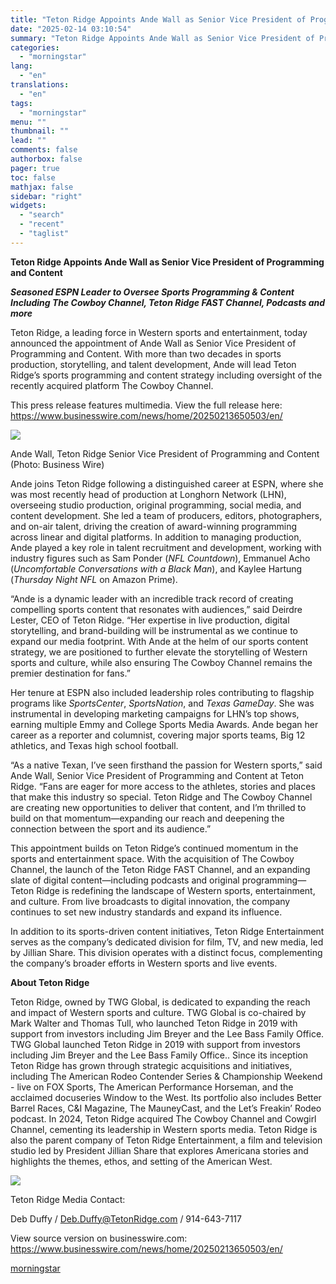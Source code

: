 ```yaml
---
title: "Teton Ridge Appoints Ande Wall as Senior Vice President of Programming and Content"
date: "2025-02-14 03:10:54"
summary: "Teton Ridge Appoints Ande Wall as Senior Vice President of Programming and Content Seasoned ESPN Leader to Oversee Sports Programming &amp; Content Including The Cowboy Channel, Teton Ridge FAST Channel, Podcasts and more Teton Ridge, a leading force in Western sports and entertainment, today announced the appointment of Ande Wall..."
categories:
  - "morningstar"
lang:
  - "en"
translations:
  - "en"
tags:
  - "morningstar"
menu: ""
thumbnail: ""
lead: ""
comments: false
authorbox: false
pager: true
toc: false
mathjax: false
sidebar: "right"
widgets:
  - "search"
  - "recent"
  - "taglist"
---
```


**Teton Ridge Appoints Ande Wall as Senior Vice President of Programming and Content**

***Seasoned ESPN Leader to Oversee Sports Programming & Content Including The Cowboy Channel, Teton Ridge FAST Channel, Podcasts and more***

Teton Ridge, a leading force in Western sports and entertainment, today announced the appointment of Ande Wall as Senior Vice President of Programming and Content. With more than two decades in sports production, storytelling, and talent development, Ande will lead Teton Ridge’s sports programming and content strategy including oversight of the recently acquired platform The Cowboy Channel.

This press release features multimedia. View the full release here: <https://www.businesswire.com/news/home/20250213650503/en/>

 ![](https://mms.businesswire.com/media/20250213650503/en/2382068/4/Ande_Wall.jpg)

Ande Wall, Teton Ridge Senior Vice President of Programming and Content (Photo: Business Wire)

Ande joins Teton Ridge following a distinguished career at ESPN, where she was most recently head of production at Longhorn Network (LHN), overseeing studio production, original programming, social media, and content development. She led a team of producers, editors, photographers, and on-air talent, driving the creation of award-winning programming across linear and digital platforms. In addition to managing production, Ande played a key role in talent recruitment and development, working with industry figures such as Sam Ponder (*NFL Countdown*), Emmanuel Acho (*Uncomfortable Conversations with a Black Man*), and Kaylee Hartung (*Thursday Night NFL* on Amazon Prime).

“Ande is a dynamic leader with an incredible track record of creating compelling sports content that resonates with audiences,” said Deirdre Lester, CEO of Teton Ridge. “Her expertise in live production, digital storytelling, and brand-building will be instrumental as we continue to expand our media footprint. With Ande at the helm of our sports content strategy, we are positioned to further elevate the storytelling of Western sports and culture, while also ensuring The Cowboy Channel remains the premier destination for fans.”

Her tenure at ESPN also included leadership roles contributing to flagship programs like *SportsCenter*, *SportsNation*, and *Texas GameDay*. She was instrumental in developing marketing campaigns for LHN’s top shows, earning multiple Emmy and College Sports Media Awards. Ande began her career as a reporter and columnist, covering major sports teams, Big 12 athletics, and Texas high school football.

“As a native Texan, I’ve seen firsthand the passion for Western sports,” said Ande Wall, Senior Vice President of Programming and Content at Teton Ridge. “Fans are eager for more access to the athletes, stories and places that make this industry so special. Teton Ridge and The Cowboy Channel are creating new opportunities to deliver that content, and I’m thrilled to build on that momentum—expanding our reach and deepening the connection between the sport and its audience.”

This appointment builds on Teton Ridge’s continued momentum in the sports and entertainment space. With the acquisition of The Cowboy Channel, the launch of the Teton Ridge FAST Channel, and an expanding slate of digital content—including podcasts and original programming—Teton Ridge is redefining the landscape of Western sports, entertainment, and culture. From live broadcasts to digital innovation, the company continues to set new industry standards and expand its influence.

In addition to its sports-driven content initiatives, Teton Ridge Entertainment serves as the company’s dedicated division for film, TV, and new media, led by Jillian Share. This division operates with a distinct focus, complementing the company’s broader efforts in Western sports and live events.

**About Teton Ridge**

Teton Ridge, owned by TWG Global, is dedicated to expanding the reach and impact of Western sports and culture. TWG Global is co-chaired by Mark Walter and Thomas Tull, who launched Teton Ridge in 2019 with support from investors including Jim Breyer and the Lee Bass Family Office. TWG Global launched Teton Ridge in 2019 with support from investors including Jim Breyer and the Lee Bass Family Office.. Since its inception Teton Ridge has grown through strategic acquisitions and initiatives, including The American Rodeo Contender Series & Championship Weekend - live on FOX Sports, The American Performance Horseman, and the acclaimed docuseries Window to the West. Its portfolio also includes Better Barrel Races, C&I Magazine, The MauneyCast, and the Let’s Freakin’ Rodeo podcast. In 2024, Teton Ridge acquired The Cowboy Channel and Cowgirl Channel, cementing its leadership in Western sports media. Teton Ridge is also the parent company of Teton Ridge Entertainment, a film and television studio led by President Jillian Share that explores Americana stories and highlights the themes, ethos, and setting of the American West.

 ![](https://cts.businesswire.com/ct/CT?id=bwnews&sty=20250213650503r1&sid=mstr3&distro=nx&lang=en)

Teton Ridge Media Contact:
  
Deb Duffy / [Deb.Duffy@TetonRidge.com](mailto:Deb.Duffy@TetonRidge.com) / 914-643-7117

View source version on businesswire.com: <https://www.businesswire.com/news/home/20250213650503/en/>

[morningstar](https://www.morningstar.com/news/business-wire/20250213650503/teton-ridge-appoints-ande-wall-as-senior-vice-president-of-programming-and-content)
